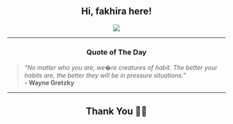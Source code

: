 <h2 align="center"> Hi, fakhira here!</h2>

<p align="center">
<a href="https://github.com/fakhiralkda" alt="github streak"><img src="https://dvst-streak.herokuapp.com/?user=fakhiralkda&theme=tokyonight&fire=DD472C"></a>
</p>

<hr>
<h3 align="center">Quote of The Day</h3>
<p align="center">
<blockquote>
<i>"No matter who you are, we�re creatures of habit. The better your habits are, the better they will be in pressure situations."</i>
<br>
<b>- Wayne Gretzky</b>
</blockquote>
</p>


<hr>
<h2 align="center">Thank You 🙏🏼</h2>
